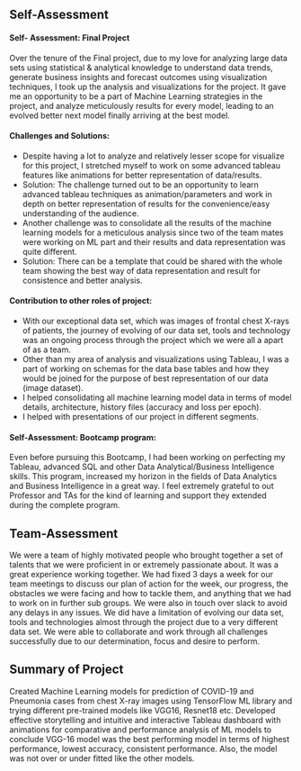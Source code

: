 ## Self-Assessment
#### Self- Assessment: Final Project
Over the tenure of the Final project, due to my love for analyzing large data sets using statistical & analytical knowledge to understand data trends, generate business insights and forecast outcomes using visualization techniques, I took up the analysis and visualizations for the project. It gave me an opportunity to be a part of Machine Learning strategies in the project, and analyze meticulously results for every model, leading to an evolved better next model finally arriving at the best model.
#### Challenges and Solutions: 
* Despite having a lot to analyze and relatively lesser scope for visualize for this project, I stretched myself to work on some advanced tableau features like animations for better representation of data/results. 
* Solution: The challenge turned out to be an opportunity to learn advanced tableau techniques as animation/parameters and work in depth on better representation of results for the convenience/easy understanding of the audience.
* Another challenge was to consolidate all the results of the machine learning models for a meticulous analysis since two of the team mates were working on ML part and their results and data representation was quite different.
* Solution: There can be a template that could be shared with the whole team showing the best way of data representation and result for consistence and better analysis.
#### Contribution to other roles of project:
* With our exceptional data set, which was images of frontal chest X-rays of patients, the journey of evolving of our data set, tools and technology was an ongoing process through the project which we were all a apart of as a team.
* Other than my area of analysis and visualizations using Tableau, I was a part of working on schemas for the data base tables and how they would be joined for the purpose of best representation of our data (image dataset).
* I helped consolidating all machine learning model data in terms of model details, architecture, history files (accuracy and loss per epoch).
* I helped with presentations of our project in different segments.
#### Self-Assessment: Bootcamp program:
Even before pursuing this Bootcamp, I had been working on perfecting my Tableau, advanced SQL and other Data Analytical/Business Intelligence skills. This program, increased my horizon in the fields of Data Analytics and Business Intelligence in a great way. I feel extremely grateful to out Professor and TAs for the kind of learning and support they extended during the complete program.

## Team-Assessment
We were a team of highly motivated people who brought together a set of talents that we were proficient in or extremely passionate about. It was a great experience working together. We had fixed 3 days a week for our team meetings to discuss our plan of action for the week, our progress, the obstacles we were facing and how to tackle them, and anything that we had to work on in further sub groups. We were also in touch over slack to avoid any delays in any issues. We did have a limitation of evolving our data set, tools and technologies almost through the project due to a very different data set. We were able to collaborate and work through all challenges successfully due to our determination, focus and desire to perform. 

## Summary of Project
Created Machine Learning models for prediction of COVID-19 and Pneumonia cases from chest X-ray images using TensorFlow ML library and trying different pre-trained models like VGG16, Resnet18 etc. Developed effective storytelling and intuitive and interactive Tableau dashboard with animations for comparative and performance analysis of ML models to conclude VGG-16 model was the best performing model in terms of highest performance, lowest accuracy, consistent performance. Also, the model was not over or under fitted like the other models.

